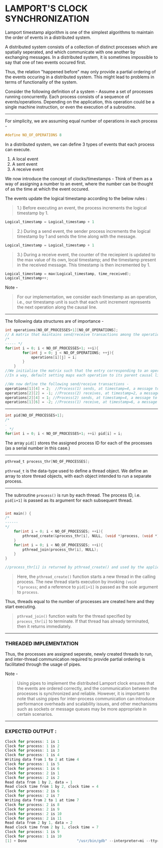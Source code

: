 # LAMPORT'S CLOCK SYNCHRONIZATION

Lamport timestamp algorithm is one of the simplest algorithms to maintain the order of events in a distributed system.

A distributed system consists of a collection of distinct processes which are spatially seperated, 
and which communicate with one another by exchanging messages.
In a distributed system, it is sometimes impossible to say that one of two events occured first. 

Thus, the relation "happened before" may only provide a partial ordering of the events occuring in a distributed system.
This might lead to problems in terms of functionality of the system. 

Consider the following definition of a system - Assume a set of processes running concurrently. Each process consists of a sequence of events/operations.
Depending on the application, this operation could be a single machine instruction, or even the execution of a subroutine.

---
For simplicity, we are assuming equal number of operations in each process - 

```C
#define NO_OF_OPERATIONS 8 
```

In a distributed system, we can define 3 types of events that each process can execute.

1. A local event
2. A sent event 
3. A receive event

We now introduce the concept of clocks/timestamps - Think of them as a way of assigning a number to an event,
where the number can be thought of as the time at which the event occured.

The events update the logical timestamp according to the below rules : 

> 1.) Before executing an event, the process increments the logical timestamp by 1.

```C
Logical_timestamp = Logical_timestamp + 1
```

> 2.) During a send event, the sender process increments the logical timestamp by 1 and sends the time along with the message.

```C
Logical_timestamp = Logical_timestamp + 1 
```

> 3.) During a receive event, the counter of the reciepient is updated to the max value of its own, local timestamp; and the timestamp present in the received message.
> This timestamp is then incremented by 1.

```C
Logical_timestamp = max(Logical_timestamp, time_received);
Logical_timestamp++;
```

Note - 
> For our implementation, we consider each timestamp as an operation, i.e., our timestamp unit is
> such that each unit increment represents the next operation along the causal line.

---

The following data structures are of importance - 

```C
int operations[NO_OF_PROCESSES+1][NO_OF_OPERATIONS];
// A matrix that maintains send/receive transactions among the operations.
/*
----- */
for(int i = 0; i < NO_OF_PROCESSES+1; ++i){
        for(int j = 0; j < NO_OF_OPERATIONS; ++j){
            operations[i][j] = i;
        }
    }
//We initialise the matrix such that the entry corresponding to an operations contains the parent process number.
//In a way, default setting maps each operation to its parent causal line.

//We now define the following send/receive transactions - 
operations[1][4] = 2;  //Process(1) sends, at timestamp=4, a message to Process(2)
operations[2][2] = -1; //Process(2) receives, at timestamp=2, a message from Process(1)
operations[2][4] = 1; //Process(2) sends, at timestamp=4, a message to Process(1)
operations[1][6] = -2; //Process(1) receive, at timestamp=6, a message from Process(2)
```
---

```C
int pid[NO_OF_PROCESSES+1];
/*
.
. */
for(int i = 0; i < NO_OF_PROCESSES+1; ++i) pid[i] = i;
```
The array `pid[]` stores the assigned process ID for each of the processes (as a serial number in this case.)

---

```C
pthread_t process_thr[NO_OF_PROCESSES];
```
`pthread_t` is the data-type used to define a thread object.
We define an array to store thread objects, with each object intended to run a separate process.

***

The subroutine `process()` is run by each thread. The process ID, i.e. `pid[i+1]` is passed as its argument for each subsequent thread.
```C

int main() {
/*
------
*/
    for(int i = 0; i < NO_OF_PROCESSES; ++i){
        pthread_create(&process_thr[i], NULL, (void *)process, (void *)&pid[i+1]);
    }
    for(int i = 0; i < NO_OF_PROCESSES; ++i){
        pthread_join(process_thr[i], NULL);
    }
}

//process_thr[i] is returned by pthread_create() and used by the application in functional calls that require a thread identifier.
```

> Here, the `pthread_create()` function starts a new thread in the calling process. 
> The new thread starts execution by invoking `(void *)process`; and a reference to `pid[i+1]` is passed as the sole argument to `process`.

Thus, threads equal to the number of processes are created here and they start executing.

> `pthread_join()` function waits for the thread specified by `process_thr[i]` to terminate.
> If that thread has already terminated, then it returns immediately.

---

### THREADED IMPLEMENTATION

Thus, the processes are assigned seperate, newly created threads to run, and inter-thread communication required to provide partial ordering is facilitated through the usage of pipes.

Note - 
> Using pipes to implement the distributed Lamport clock ensures that the events are ordered correctly, 
> and the communication between the processes is synchronized and reliable. However, it is important to 
> note that using pipes for inter-process communication can introduce performance overheads and scalability 
> issues, and other mechanisms such as sockets or message queues may be more appropriate in certain scenarios.

---

### EXPECTED OUTPUT : 

```C
Clock for process: 1 is 1
Clock for process: 1 is 2
Clock for process: 1 is 3
Clock for process: 1 is 4
Writing data from 1 to 2 at time 4
Clock for process: 1 is 5
Clock for process: 1 is 6
Clock for process: 2 is 1
Clock for process: 2 is 2
Read data from 1 by 2, data = 1
Read clock time from 1 by 2, clock time = 4
Clock for process: 2 is 6
Clock for process: 2 is 7
Writing data from 2 to 1 at time 7
Clock for process: 2 is 8
Clock for process: 2 is 9
Clock for process: 2 is 10
Clock for process: 2 is 11
Read data from 2 by 1, data = 2
Read clock time from 2 by 1, clock time = 7
Clock for process: 1 is 9
Clock for process: 1 is 10
[1] + Done                       "/usr/bin/gdb" --interpreter=mi --tty=${DbgTerm} 0<"/tmp/Microsoft-MIEngine-In-5q54oaby.1gf" 1>"/tmp/Microsoft-MIEngine-Out-iwz45542.otf"
```
